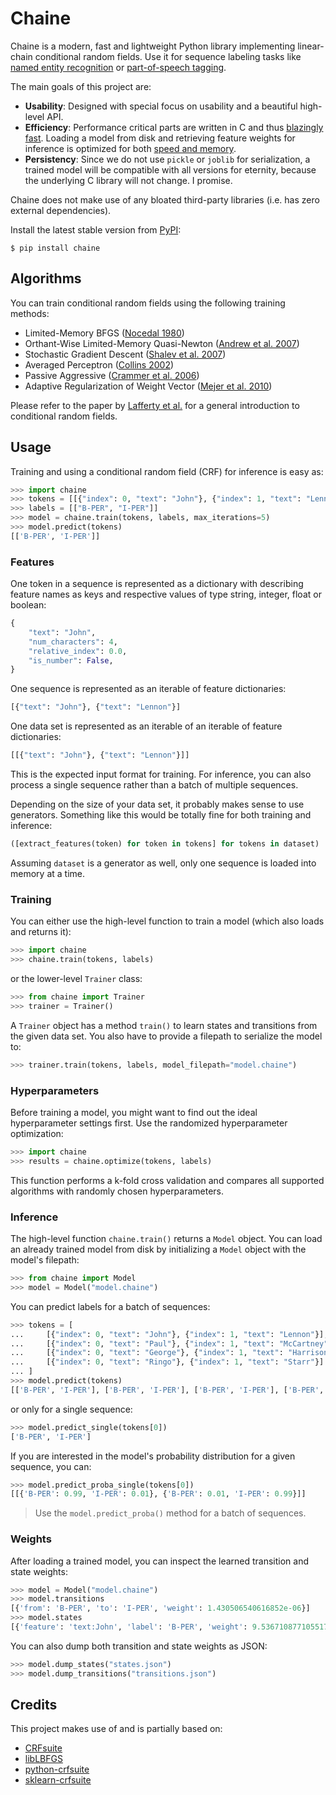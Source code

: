 # Chaine

Chaine is a modern, fast and lightweight Python library implementing linear-chain conditional random fields. Use it for sequence labeling tasks like [named entity recognition](https://en.wikipedia.org/wiki/Named-entity_recognition) or [part-of-speech tagging](https://en.wikipedia.org/wiki/Part-of-speech_tagging).

The main goals of this project are:

- **Usability**: Designed with special focus on usability and a beautiful high-level API.
- **Efficiency**: Performance critical parts are written in C and thus [blazingly fast](http://www.chokkan.org/software/crfsuite/benchmark.html). Loading a model from disk and retrieving feature weights for inference is optimized for both [speed and memory](http://www.chokkan.org/software/cqdb/).
- **Persistency**: Since we do not use `pickle` or `joblib` for serialization, a trained model will be compatible with all versions for eternity, because the underlying C library will not change. I promise.

Chaine does not make use of any bloated third-party libraries (i.e. has zero external dependencies).

Install the latest stable version from [PyPI](https://pypi.org/project/chaine):

```
$ pip install chaine
```

## Algorithms

You can train conditional random fields using the following training methods:

- Limited-Memory BFGS ([Nocedal 1980](https://www.jstor.org/stable/2006193))
- Orthant-Wise Limited-Memory Quasi-Newton ([Andrew et al. 2007](https://www.microsoft.com/en-us/research/publication/scalable-training-of-l1-regularized-log-linear-models/))
- Stochastic Gradient Descent ([Shalev et al. 2007](https://www.google.com/url?q=https://www.cs.huji.ac.il/~shais/papers/ShalevSiSr07.pdf))
- Averaged Perceptron ([Collins 2002](https://aclanthology.org/W02-1001.pdf))
- Passive Aggressive ([Crammer et al. 2006](https://jmlr.csail.mit.edu/papers/v7/crammer06a.html))
- Adaptive Regularization of Weight Vector ([Mejer et al. 2010](https://aclanthology.org/D10-1095.pdf))

Please refer to the paper by [Lafferty et al.](https://repository.upenn.edu/cgi/viewcontent.cgi?article=1162&context=cis_papers) for a general introduction to conditional random fields.

## Usage

Training and using a conditional random field (CRF) for inference is easy as:

```python
>>> import chaine
>>> tokens = [[{"index": 0, "text": "John"}, {"index": 1, "text": "Lennon"}]]
>>> labels = [["B-PER", "I-PER"]]
>>> model = chaine.train(tokens, labels, max_iterations=5)
>>> model.predict(tokens)
[['B-PER', 'I-PER']]
```

### Features

One token in a sequence is represented as a dictionary with describing feature names as keys and respective values of type string, integer, float or boolean:

```python
{
    "text": "John",
    "num_characters": 4,
    "relative_index": 0.0,
    "is_number": False,
}
```

One sequence is represented as an iterable of feature dictionaries:

```python
[{"text": "John"}, {"text": "Lennon"}]
```

One data set is represented as an iterable of an iterable of feature dictionaries:

```python
[[{"text": "John"}, {"text": "Lennon"}]]
```

This is the expected input format for training. For inference, you can also process a single sequence rather than a batch of multiple sequences.

Depending on the size of your data set, it probably makes sense to use generators. Something like this would be totally fine for both training and inference:

```python
([extract_features(token) for token in tokens] for tokens in dataset)
```

Assuming `dataset` is a generator as well, only one sequence is loaded into memory at a time.


### Training

You can either use the high-level function to train a model (which also loads and returns it):

```python
>>> import chaine
>>> chaine.train(tokens, labels)
```

or the lower-level `Trainer` class:

```python
>>> from chaine import Trainer
>>> trainer = Trainer()
```

A `Trainer` object has a method `train()` to learn states and transitions from the given data set. You also have to provide a filepath to serialize the model to:

```python
>>> trainer.train(tokens, labels, model_filepath="model.chaine")
```

### Hyperparameters

Before training a model, you might want to find out the ideal hyperparameter settings first. Use the randomized hyperparameter optimization:

```python
>>> import chaine
>>> results = chaine.optimize(tokens, labels)
```

This function performs a k-fold cross validation and compares all supported algorithms with randomly chosen hyperparameters.

### Inference

The high-level function `chaine.train()` returns a `Model` object. You can load an already trained model from disk by initializing a `Model` object with the model's filepath:

```python
>>> from chaine import Model
>>> model = Model("model.chaine")
```

You can predict labels for a batch of sequences:

```python
>>> tokens = [
...     [{"index": 0, "text": "John"}, {"index": 1, "text": "Lennon"}],
...     [{"index": 0, "text": "Paul"}, {"index": 1, "text": "McCartney"}],
...     [{"index": 0, "text": "George"}, {"index": 1, "text": "Harrison"}],
...     [{"index": 0, "text": "Ringo"}, {"index": 1, "text": "Starr"}]
... ]
>>> model.predict(tokens)
[['B-PER', 'I-PER'], ['B-PER', 'I-PER'], ['B-PER', 'I-PER'], ['B-PER', 'I-PER']]
```

or only for a single sequence:

```python
>>> model.predict_single(tokens[0])
['B-PER', 'I-PER']
```

If you are interested in the model's probability distribution for a given sequence, you can:

```python
>>> model.predict_proba_single(tokens[0])
[[{'B-PER': 0.99, 'I-PER': 0.01}, {'B-PER': 0.01, 'I-PER': 0.99}]]
```

> Use the `model.predict_proba()` method for a batch of sequences.

### Weights

After loading a trained model, you can inspect the learned transition and state weights:

```python
>>> model = Model("model.chaine")
>>> model.transitions
[{'from': 'B-PER', 'to': 'I-PER', 'weight': 1.430506540616852e-06}]
>>> model.states
[{'feature': 'text:John', 'label': 'B-PER', 'weight': 9.536710877105517e-07}, ...]
```

You can also dump both transition and state weights as JSON:

```python
>>> model.dump_states("states.json")
>>> model.dump_transitions("transitions.json")
```

## Credits

This project makes use of and is partially based on:

- [CRFsuite](https://github.com/chokkan/crfsuite)
- [libLBFGS](https://github.com/chokkan/liblbfgs)
- [python-crfsuite](https://github.com/scrapinghub/python-crfsuite)
- [sklearn-crfsuite](https://github.com/TeamHG-Memex/sklearn-crfsuite)
